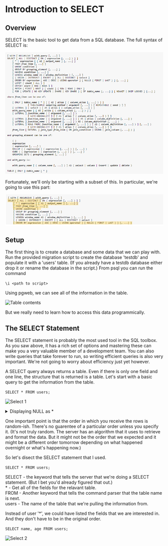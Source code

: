 # Introduction to SELECT

## Overview

SELECT is the basic tool to get data from a SQL database. The full syntax of SELECT is:

![Full SELECT Syntax](./select_syntax.png)

Fortunately, we'll only be starting with a subset of this. In particular, we're going to use this part:

![Full SELECT Syntax](./select_syntax_brief.png)

## Setup

The first thing is to create a database and some data that we can play with. Run the provided
migration script to create the database 'testdb' and populate it with a 'users' table. (If you already
have a testdb database either drop it or rename the database in the script.) From psql you can run the command

```\i <path to script>```

Using pgweb, we can see all of the information in the table.

![Table contents](./table_info.png)

But we really need to learn how to access this data programmically.

## The SELECT Statement

The SELECT statement is probably the most used tool in the SQL toolbox. As you saw above, it has a rich set of
options and mastering these can make you a very valuable member of a development team. You can also write queries
that take forever to run, so writing efficient queries is also very important. We're not going to worry about
efficiency just yet however.

A SELECT query always returns a table. Even if there is only one field and one line, the structure that is returned
is a table. Let's start with a basic query to get the information from the table.

```SELECT * FROM users;```

![Select 1](./select1.png)

<details><summary>
	Displaying NULL as *
</summary><p>

Aside: You'll notice that I have a '*' where there's a NULL in the data. You can do that by running the command

```\pset null *```

in psql.

</p></details>

One important point is that the order in which you receive the rows is random-ish. There's no guarentee of a particular
order unless you specify it. (It's not truly random. The server has an algorithm that it uses to retrieve and format the
data. But it might not be the order that we expected and it might be a different order tomorrow depending on what happened
overnight or what's happening now.)

So let's disect the SELECT statement that I used.

```SELECT * FROM users;```

SELECT - the keyword that tells the server that we're doing a SELECT statement. (But I bet you'd already figured that out.)<br>
\* - Get all of the fields for the relavant table.<br>
FROM - Another keyword that tells the command parser that the table name is next.<br>
users - The name of the table that we're pulling the information from.

Instead of user '\*', we could have listed the fields that we are interested in. And they don't have to be in the original order.

```SELECT name, age FROM users;```

![Select 2](./select2.png)
